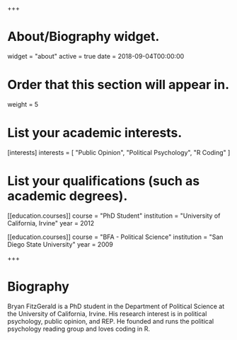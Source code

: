 +++
# About/Biography widget.
widget = "about"
active = true
date = 2018-09-04T00:00:00

# Order that this section will appear in.
weight = 5

# List your academic interests.
[interests]
  interests = [
    "Public Opinion",
    "Political Psychology",
    "R Coding"
  ]

# List your qualifications (such as academic degrees).
[[education.courses]]
  course = "PhD Student"
  institution = "University of California, Irvine"
  year = 2012

[[education.courses]]
  course = "BFA - Political Science"
  institution = "San Diego State University"
  year = 2009


+++

# Biography

Bryan FitzGerald is a PhD student in the Department of Political Science at the University of California, Irvine.  His research interest is in political psychology, public opinion, and REP. He founded and runs the political psychology reading group and loves coding in R.